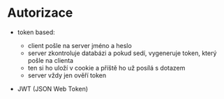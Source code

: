 # Autorizace #
- token based:
    - client pošle na server jméno a heslo
    - server zkontroluje databázi a pokud sedí, vygeneruje token, který pošle na clienta
    - ten si ho uloží v cookie a příště ho už posílá s dotazem
    - server vždy jen ověří token

- JWT (JSON Web Token)